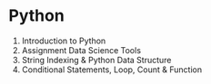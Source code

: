 # Python

1. Introduction to Python
2. Assignment Data Science Tools
3. String Indexing & Python Data Structure
4. Conditional Statements, Loop, Count & Function
